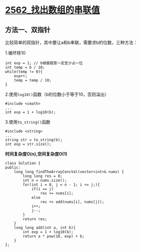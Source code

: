 # [2562_找出数组的串联值](https://leetcode.cn/problems/find-the-array-concatenation-value/description/?envType=daily-question&envId=2023-10-12)

## 方法一、双指针

比较简单的双指针，其中要让a和b串联，需要求b的位数，三种方法：

1.循环除10

```
int exp = 1; // b根据题意一定至少占一位
int temp = b / 10;
while(temp != 0){
    exp++;
    temp = temp / 10;
}
```

2.使用`log10()`函数（b的位数小于等于10，否则溢出）

```
#include <cmath>
...
int exp = 1 + log10(b);
```

3.使用`to_string()`函数

```
#include <string>
...
string str = to_string(b);
int exp = str.size();
```

**时间复杂度O(n),空间复杂度O(1)**
```
class Solution {
public:
    long long findTheArrayConcVal(vector<int>& nums) {
        long long res = 0;
        int n = nums.size();
        for(int i = 0, j = n - 1; i <= j;){
            if(i == j)
                res += nums[i];
            else
                res += add(nums[i], nums[j]);
            i++;
            j--;
        }
        return res;
    }
    long long add(int a, int b){
        int exp = 1 + log10(b);
        return a * pow(10, exp) + b;
    }
};
```
